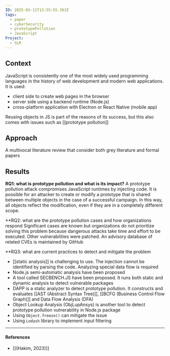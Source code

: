 ```yaml
---
ID: 2025-03-11T13:55:55.363Z
tags:
  - paper
  - cyberSecurity
  - prototypePollution
  - JavaScript
Project:
  - SLR
---
```

## Context

JavaScript is consistently one of the most widely used programming languages in the history of web development and modern web applications. It is used:
- client side to create web pages in the browser
- server side using a backend runtime (Node.js)
- cross-platform application with Electron or React Native (mobile app)

Reusing objects in JS is part of the reasons of its success, but this also comes with issues such as [[prototype pollution]]

## Approach

A multivocal literature review that consider both grey literature and formal papers

## Results

**RQ1: what is prototype pollution and what is its impact?**
A prototype pollution attack compromises JavaScript runtimes by injecting code. It is possible for an attacker to create or modify a prototype that is shared between multiple objects in the case of a successful campaign. In this way, all objects reflect the modification, even if they are in a completely different scope.

**RQ2: what are the prototype pollution cases and how organizations respond
Significant cases are known but organizations do not prioritize solving this problem because dangerous attacks take time and effort to be executed. Other vulnerabilities were patched.
An advisory database of related CVEs is maintained by GitHub

**RQ3: what are current practices to detect and mitigate the problem
- [[static analysis]] is challenging to use. The injection cannot be identified by parsing the code. Analyzing special data flow is required
- Node.js semi-automatic analysis have been proposed
- A tool called SECBENCH.JS have been proposed. It runs both static and dynamic analysis to detect vulnerable packages
- DAPP is a static analyzer to detect prototype pollution. It constructs and evaluates [[AST (Abstract Syntax Tree)]], [[BCFG (Business Control Flow Graph)]] and Data Flow Analysis (DFA)
- Object Lookup Analysis (ObjLupAnsys) is another tool to detect prototype pollution vulnerability in Node.js package
- Using `Object.freeze()` can mitigate the issue
- Using `Lodash` library to implement input filtering

---
#### References
- [[(Hakim, 2023)]]